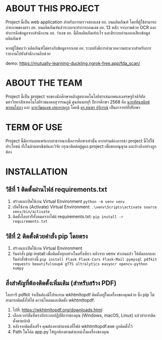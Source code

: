 # ABOUT THIS PROJECT
Project นี้เป็น web application สำหรับการตรวจสอบเลข อย. บนผลิตภัณฑ์
โดยที่ผู้ใช้สามารถถ่ายภาพของตรา อย. บนผลิตภัณฑ์แล้วระบบจะทำการถอดเลข อย. 13 หลัก จากภาพด้วย OCR
และทำการดึงข้อมูลจากสำนักงาน อย. ว่าเลข อย. นี้คือผลิตภัณฑ์อะไร และมีระบบอ่านออกเสียงข้อมูลผลิตภัณฑ์

หากผู้ใช้พบว่า ผลิตภัณฑ์ไม่ตรงกับข้อมูลจากเลข อย. ระบบยังมีการอำนวยความสะดวกสำหรับการรายงานไปยังสำนักงานอีกด้วย

demo:
https://mutually-learning-duckling.ngrok-free.app/fda_scan/

# ABOUT THE TEAM
Project นี้เป็น project จบของนักศึกษาหลักสูตรเทคโนโลยีสารสนเทศและเศรษฐกิจดิจิทัล มหาวิทยาลัยเทคโนโลยีราชมงคลสุวรรณภูมิ ศูนย์นนทบุรี ปีการศึกษา 2568 คือ
[นายทัศนสมิทธ์ พรหมโสภา](https://mutually-learning-duckling.ngrok-free.app/fda_scan/profile) และ 
[นายวัฒนเดช เสตกรณุกูล](https://mutually-learning-duckling.ngrok-free.app/fda_scan/profile) โดยมี 
[ดร.ธนพร ปฏิกรณ์](https://github.com/tpatikorn) เป็นอาจารย์ที่ปรึกษา

# TERM OF USE
Project นี้มีการแผยแพร่แบบสาธารณะเพื่อการศึกษาเท่านั้น หากท่านต้องการนำ project นี้ไปใช้ประโยชน์ ทั้งในด้านพาณิชย์และวิจัย กรุณาติดต่อผู้ดูแล project เพื่อขออณุญาต และอ้างอิงอย่างถูกต้อง

# INSTALLATION
## วิธีที่ 1 ติดตั้งผ่านไฟล์ requirements.txt
1. สร้างและเปิดใช้งาน Virtual Environment
      `python -m venv venv`
2. เปิดใช้งาน (Activate) Virtual Environment:
      `.\venv\Scripts\activate
      source venv/bin/activate`
3. ติดตั้งไลบรารีทั้งหมดจากไฟล์ requirements.txt:
`pip install -r requirements.txt`

## วิธีที่ 2 ติดตั้งด้วยคำสั่ง pip โดยตรง
1. สร้างและเปิดใช้งาน Virtual Environment
2. รันคำสั่ง pip install เพื่อติดตั้งทุกอย่างในครั้งเดียว
    หลังจาก venv ทำงานแล้ว ให้คัดลอกและรันคำสั่งข้างล่างนี้
`pip install Flask Flask-Cors Flask-Mail pymysql pdfkit requests beautifulsoup4 gTTS ultralytics easyocr opencv-python numpy`

## สิ่งสำคัญที่ต้องติดตั้งเพิ่มเติม (สำหรับสร้าง PDF)
ไลบรารี pdfkit จำเป็นต้องมีโปรแกรม wkhtmltopdf ติดตั้งอยู่ในเครื่องของคุณด้วย ซึ่ง pip ไม่สามารถติดตั้งให้ได้
ดาวน์โหลดและติดตั้ง wkhtmltopdf:
1. ไปที่: https://wkhtmltopdf.org/downloads.html
2. เลือกเวอร์ชันที่ตรงกับระบบปฏิบัติการของคุณ (Windows, macOS, Linux) แล้วทำการติดตั้งตามปกติ
3. หลังจากติดตั้งเสร็จ คุณต้องหาตำแหน่งที่ไฟล์ wkhtmltopdf.exe ถูกติดตั้งไว้
4. Path ในโค้ด app.py ให้ถูกต้องตามตำแหน่งในเครื่องของคุณ


